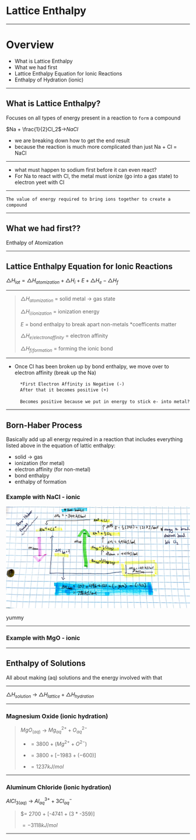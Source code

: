 # Lattice Enthalpy
---
# Overview
- What is Lattice Enthalpy
- What we had first
- Lattice Enthalpy Equation for Ionic Reactions
- Enthalpy of Hydration (ionic)

---
## What is Lattice Enthalpy?

Focuses on all types of energy present in a reaction to `form` a compound

$Na + \frac{1}{2}Cl_2$&rarr;$NaCl$

- we are breaking down how to get the end result
- because the reaction is much more complicated than just Na + Cl = NaCl

---

- what must happen to sodium first before it can even react?
- For Na to react with Cl, the metal must ionize (go into a gas state) to electron yeet with Cl

---

    The value of energy required to bring ions together to create a compound

---
## What we had first??
Enthalpy of Atomization

---
## Lattice Enthalpy Equation for Ionic Reactions

$\triangle{H}_{lat} = \triangle{H}_{atomization} + \triangle{H}_i + E + \triangle{H}_e - \triangle{H}_f$

---
>
> $\triangle{H}_{atomization}$ = solid metal &rarr; gas state
> 
> $\triangle{H}_{i/ionization}$ = ionization energy
> 
> $E$ = bond enthalpy to break apart non-metals *coefficents matter
>
> $\triangle{H}_{e/electron affinity}$ = electron affinity 
>
> $\triangle{H}_{f/formation}$ = forming the ionic bond
---
- Once Cl  has been broken up by bond enthalpy, we move over to electron affinity (break up the Na)


        *First Electron Affinity is Negative (-)
        After that it becomes positive (+)

        Becomes positive because we put in energy to stick e- into metal?

---

## Born-Haber Process

Basically add up all energy required in a reaction that includes everything listed above in the equation of lattic enthalpy:
- solid &rarr; gas 
- ionization (for metal)
- electron affinity (for non-metal)
- bond enthalpy
- enthalpy of formation

### Example with NaCl - ionic

![Figure 1](../images/1.4fig1.JPG)

yummy

---
### Example with MgO - ionic

---
## Enthalpy of Solutions
All about making (aq) solutions and the energy involved with that 

---
$\triangle{H}_{solution}$ &rarr; $\triangle{H}_{lattice} + \triangle{H}_{hydration}$

---
### Magnesium Oxide (ionic hydration)
>$MgO_{(aq)}$ &rarr; $Mg^{2+}_{aq} + O^{2-}_{aq}$
>
>   - $= 3800 + (Mg^{2+} + O^{2-})$
>
>   - $= 3800 + [-1983 + (-600)]$
>
>   - $= 1237 kJ/mol$

---
### Aluminum Chloride (ionic hydration)
$AlCl_{3(aq)}$ &rarr; $Al^{3+}_{aq} + 3Cl^{-}_{aq}$

> $= 2700 + [-4741 + (3 * -359)]
> 
> $= -3118kJ/mol$

---





